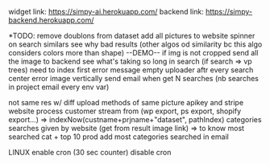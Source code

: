 widget link: https://simpy-ai.herokuapp.com/
backend link: https://simpy-backend.herokuapp.com/



*TODO:
remove doublons from dataset
add all pictures to website
spinner on search similars
see why bad results (other algos od similarity bc this algo considers colors more than shape)
--DEMO--
if img is not cropped send all the image to backend
see what's taking so long in search (if search => vp trees)
need to index first error message
empty uploader aftr every search
center error image vertically
send email when get N searches (nb searches  in project email every env var)

not same res w/ diff upload methods of same picture
apikey and stripe
website
process customer stream from (wp export, ps export, shopify export...) => indexNow(custname+prjname+"dataset", pathIndex)
categories searches given by website (get from result image link) => to know most searched cat + top 10 prod
add most categories searched in email


LINUX
enable cron (30 sec counter)
disable cron